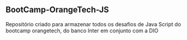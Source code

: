 ## BootCamp-OrangeTech-JS
Repositório criado para armazenar todos os desafios de Java Script do bootcamp orangetech, do banco Inter em conjunto com a DIO

